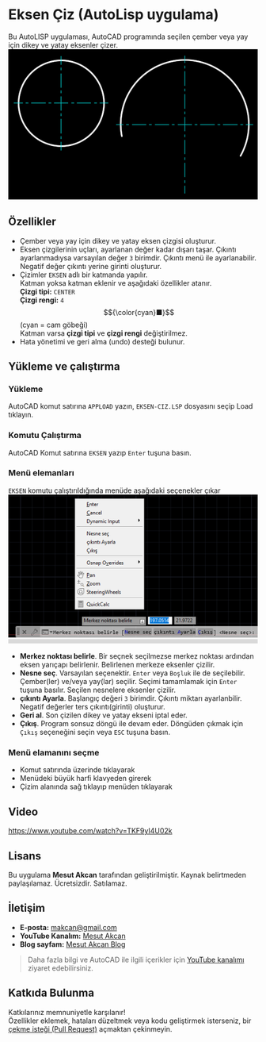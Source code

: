 # Eksen Çiz (AutoLisp uygulama)
Bu AutoLISP uygulaması, AutoCAD programında seçilen çember veya yay için dikey ve yatay eksenler çizer.
![](ss-1.png)

## Özellikler
- Çember veya yay için dikey ve yatay eksen çizgisi oluşturur.
- Eksen çizgilerinin uçları, ayarlanan değer kadar dışarı taşar. Çıkıntı ayarlanmadıysa varsayılan değer `3` birimdir. Çıkıntı menü ile ayarlanabilir. Negatif değer çıkıntı yerine girinti oluşturur.
- Çizimler `EKSEN` adlı bir katmanda yapılır.\
Katman yoksa katman eklenir ve aşağıdaki özellikler atanır.\
**Çizgi tipi:** `CENTER` \
**Çizgi rengi:** `4` $${\color{cyan}■}$$ (cyan = cam göbeği)\
Katman varsa **çizgi tipi** ve **çizgi rengi** değiştirilmez.
- Hata yönetimi ve geri alma (undo) desteği bulunur.

## Yükleme ve çalıştırma
### Yükleme
AutoCAD komut satırına `APPLOAD` yazın, `EKSEN-CIZ.LSP` dosyasını seçip Load tıklayın.

### Komutu Çalıştırma
AutoCAD Komut satırına `EKSEN` yazıp `Enter` tuşuna basın.

### Menü elemanları
`EKSEN` komutu çalıştırıldığında menüde aşağıdaki seçenekler çıkar\
![](ss-2.png)

- **Merkez noktası belirle**. Bir seçnek seçilmezse merkez noktası ardından eksen yarıçapı belirlenir. Belirlenen merkeze eksenler çizilir.
- **Nesne seç**. Varsayılan seçenektir. `Enter` veya `Boşluk` ile de seçilebilir. Çember(ler) ve/veya yay(lar) seçilir. Seçimi tamamlamak için `Enter` tuşuna basılır. Seçilen nesnelere eksenler çizilir.
- **çıkıntı Ayarla**. Başlangıç değeri `3` birimdir. Çıkıntı miktarı ayarlanbilir. Negatif değerler ters çıkıntı(girinti) oluşturur.
- **Geri al**. Son çizilen dikey ve yatay ekseni iptal eder.
- **Çıkış**. Program sonsuz döngü ile devam eder. Döngüden çıkmak için `Çıkış` seçeneğini seçin veya `ESC` tuşuna basın.

### Menü elamanını seçme
- Komut satırında üzerinde tıklayarak
- Menüdeki büyük harfi klavyeden girerek
- Çizim alanında sağ tıklayıp menüden tıklayarak

## Video
https://www.youtube.com/watch?v=TKF9yI4U02k

## Lisans
Bu uygulama **Mesut Akcan** tarafından geliştirilmiştir. Kaynak belirtmeden paylaşılamaz. Ücretsizdir. Satılamaz.

## İletişim
- **E-posta:** makcan@gmail.com  
- **YouTube Kanalım:** [Mesut Akcan](https://www.youtube.com/mesutakcan)  
- **Blog sayfam:** [Mesut Akcan Blog](https://mesutakcan.blogspot.com)  
> Daha fazla bilgi ve AutoCAD ile ilgili içerikler için [YouTube kanalımı](https://www.youtube.com/mesutakcan) ziyaret edebilirsiniz.

## Katkıda Bulunma
Katkılarınız memnuniyetle karşılanır!\
Özellikler eklemek, hataları düzeltmek veya kodu geliştirmek isterseniz, bir [çekme isteği (Pull Request)](https://github.com/akcansoft/eksen-ciz-autolisp/pulls) açmaktan çekinmeyin.
